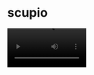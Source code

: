 # scupio
<video src='https://drive.google.com/file/d/1UarTbdwZC5xjvQxXGN5KzSNwKzoaocQO/view?usp=sharing' width=180/>
